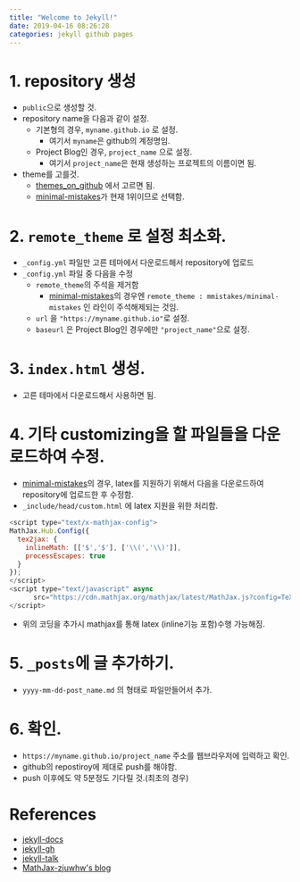 ```yaml
---
title: "Welcome to Jekyll!"
date: 2019-04-16 08:26:28
categories: jekyll github pages
---
```


# 1. repository 생성

* `public`으로 생성할 것.
* repository name을 다음과 같이 설정.
	* 기본형의 경우, `myname.github.io` 로 설정.
		* 여기서 `myname`은 github의 계정명임.
	* Project Blog인 경우, `project_name` 으로 설정.
		* 여기서 `project_name`은 현재 생성하는 프로젝트의 이름이면 됨.
* theme를 고를것.
	* [themes_on_github](https://github.com/topics/jekyll-theme) 에서 고르면 됨.
	* [minimal-mistakes](https://github.com/mmistakes/minimal-mistakes)가 현재 1위이므로 선택함.

# 2. `remote_theme` 로 설정 최소화.

* `_config.yml` 파일만 고른 테마에서 다운로드해서 repository에 업로드
* `_config.yml` 파일 중 다음을 수정
	* `remote_theme`의 주석을 제거함
		* [minimal-mistakes](https://github.com/mmistakes/minimal-mistakes)의 경우엔 `remote_theme : mmistakes/minimal-mistakes` 인 라인이 주석해제되는 것임.
	* `url` 을  `"https://myname.github.io"`로 설정.
	* `baseurl` 은 Project Blog인 경우에만 `"project_name"`으로 설정.

# 3. `index.html` 생성.

* 고른 테마에서 다운로드해서 사용하면 됨.

# 4. 기타 customizing을 할 파일들을 다운로드하여 수정.

* [minimal-mistakes](https://github.com/mmistakes/minimal-mistakes)의 경우, latex를 지원하기 위해서 다음을 다운로드하여 repository에 업로드한 후 수정함.
* `_include/head/custom.html` 에 latex 지원을 위한 처리함.

```javascript
<script type="text/x-mathjax-config">
MathJax.Hub.Config({
  tex2jax: {
    inlineMath: [['$','$'], ['\\(','\\)']],
    processEscapes: true
  }
});
</script>
<script type="text/javascript" async
	  src="https://cdn.mathjax.org/mathjax/latest/MathJax.js?config=TeX-MML-AM_CHTML">
</script>
```

* 위의 코딩을 추가시 mathjax를 통해 latex (inline기능 포함)수행 가능해짐.

# 5. `_posts`에 글 추가하기.

* `yyyy-mm-dd-post_name.md` 의 형태로 파일만들어서 추가.

# 6. 확인.

* `https://myname.github.io/project_name` 주소를 웹브라우저에 입력하고 확인.
* github의 repostiroy에 제대로 push를 해야함.
* push 이후에도 약 5분정도 기다릴 것.(최초의 경우)

# References

* [jekyll-docs](https://jekyllrb.com/docs/home)
* [jekyll-gh](https://github.com/jekyll/jekyll)
* [jekyll-talk](https://talk.jekyllrb.com/)
* [MathJax-zjuwhw's blog](http://zjuwhw.github.io/2017/06/04/MathJax.html)


